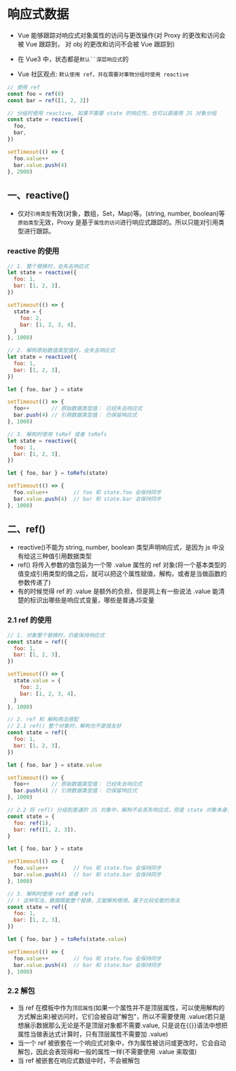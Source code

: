 # 响应式数据

- Vue 能够跟踪对响应式对象属性的访问与更改操作(对 Proxy 的更改和访问会被 Vue 跟踪到， 对 obj 的更改和访问不会被 Vue 跟踪到)
- 在 Vue3 中，状态都是`默认``深层响应式`的
  
- Vue 社区观点: `默认使用 ref，并在需要对事物分组时使用 reactive`

```js
// 使用 ref
const foo = ref(0)
const bar = ref([1, 2, 3])

// 分组时使用 reactive, 如果不需要 state 的响应性，也可以直接用 JS 对象分组
const state = reactive({
  foo,
  bar,
})

setTimeout(() => {
  foo.value++
  bar.value.push(4)
}, 2000)
```

## 一、reactive()

- 仅对`引用类型`有效(对象，数组，Set，Map)等。(string, number, boolean)等`原始类型`无效，Proxy 是基于`属性的访问`进行响应式跟踪的。所以只能对引用类型进行跟踪。

### reactive 的使用

```js
// 1. 整个替换时，会失去响应式
let state = reactive({
  foo: 1,
  bar: [1, 2, 3],
})

setTimeout(() => {
  state = {
    foo: 2,
    bar: [1, 2, 3, 4],
  }
}, 1000)

// 2. 解构原始数值类型值时，会失去响应式
let state = reactive({
  foo: 1,
  bar: [1, 2, 3],
})

let { foo, bar } = state

setTimeout(() => {
  foo++       // 原始数据类型值： 已经失去响应式
  bar.push(4) // 引用数据类型值： 仍保留响应式
}, 1000)

// 3. 解构时使用 toRef 或者 toRefs
let state = reactive({
  foo: 1,
  bar: [1, 2, 3],
})

let { foo, bar } = toRefs(state)

setTimeout(() => {
  foo.value++        // foo 和 state.foo 会保持同步
  bar.value.push(4)  // bar 和 state.bar 会保持同步
}, 1000)
```

## 二、ref()

- reactive()不能为 string, number, boolean 类型声明响应式，是因为 js 中没有给这三种值引用数据类型
- ref() 将传入参数的值包装为一个带 .value 属性的 ref 对象(将一个基本类型的值变成引用类型的值之后，就可以把这个属性赋值，解构，或者是当做函数的参数传递了)
- 有的时候觉得 ref 的 .value 是额外的负担，但是网上有一些说法 .value 能清楚的标识出哪些是响应式变量，哪些是普通JS变量

### 2.1 ref 的使用

```js
// 1. 对象整个替换时，仍能保持响应式
const state = ref({
  foo: 1,
  bar: [1, 2, 3],
})

setTimeout(() => {
  state.value = {
    foo: 2,
    bar: [1, 2, 3, 4],
  }
}, 1000)

// 2. ref 和 解构用法搭配
// 2.1 ref() 整个对象时，解构也不是很友好
const state = ref({
  foo: 1,
  bar: [1, 2, 3],
})

let { foo, bar } = state.value

setTimeout(() => {
  foo++       // 原始数据类型值： 已经失去响应式
  bar.push(4) // 引用数据类型值： 仍保留响应式
}, 1000)

// 2.2 将 ref() 分组到普通的 JS 对象中，解构不会丢失响应式，但是 state 对象本身无响应性
const state = {
  foo: ref(1),
  bar: ref([1, 2, 3]),
}

let { foo, bar } = state

setTimeout(() => {
  foo.value++        // foo 和 state.foo 会保持同步
  bar.value.push(4)  // bar 和 state.bar 会保持同步
}, 1000)

// 3. 解构时使用 ref 或者 refs
// ! 这种写法，数据既能整个替换，又能解构使用。属于比较全能的用法
const state = ref({
  foo: 1,
  bar: [1, 2, 3],
})

let { foo, bar } = toRefs(state.value)

setTimeout(() => {
  foo.value++        // foo 和 state.foo 会保持同步
  bar.value.push(4)  // bar 和 state.bar 会保持同步
}, 1000)
```

### 2.2 解包

- 当 ref 在模板中作为`顶层属性`(如果一个属性并不是顶层属性，可以使用解构的方式解出来)被访问时，它们会被自动"解包"，所以不需要使用 .value(若只是想展示数据那么无论是不是顶层对象都不需要.value, 只是说在{{}}语法中想把属性当做表达式计算时，只有顶层属性不需要加 .value)
- 当一个 ref 被嵌套在一个响应式对象中，作为属性被访问或更改时，它会自动解包，因此会表现得和一般的属性一样(不需要使用 .value 来取值)
- 当 ref 被嵌套在响应式数组中时，不会被解包
